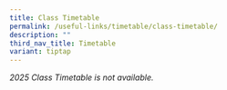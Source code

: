 ```yaml
---
title: Class Timetable
permalink: /useful-links/timetable/class-timetable/
description: ""
third_nav_title: Timetable
variant: tiptap
---
```

<p><em>2025 Class Timetable is not available.</em>
</p>
<p></p>